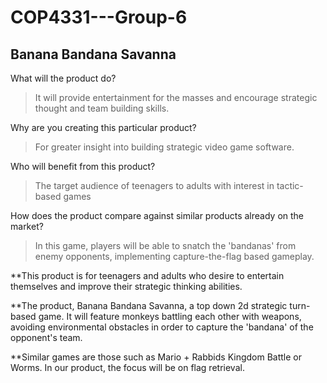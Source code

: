 # COP4331---Group-6

## Banana Bandana Savanna

What will the product do?

   > It will provide entertainment for the masses and encourage strategic thought and team building skills.

Why are you creating this particular product?

   > For greater insight into building strategic video game software.

Who will benefit from this product?

  > The target audience of teenagers to adults with interest in tactic-based games

How does the product compare against similar products already on the market?

  > In this game, players will be able to snatch the 'bandanas' from enemy opponents, implementing capture-the-flag based gameplay.


**This product is for teenagers and adults who desire to entertain themselves and improve their strategic thinking abilities.

**The product, Banana Bandana Savanna, a top down 2d strategic turn-based game. It will feature monkeys battling each other with weapons, avoiding environmental obstacles in order to capture the 'bandana' of the opponent's team.

**Similar games are those such as Mario + Rabbids Kingdom Battle or Worms. In our product, the focus will be on flag retrieval.

